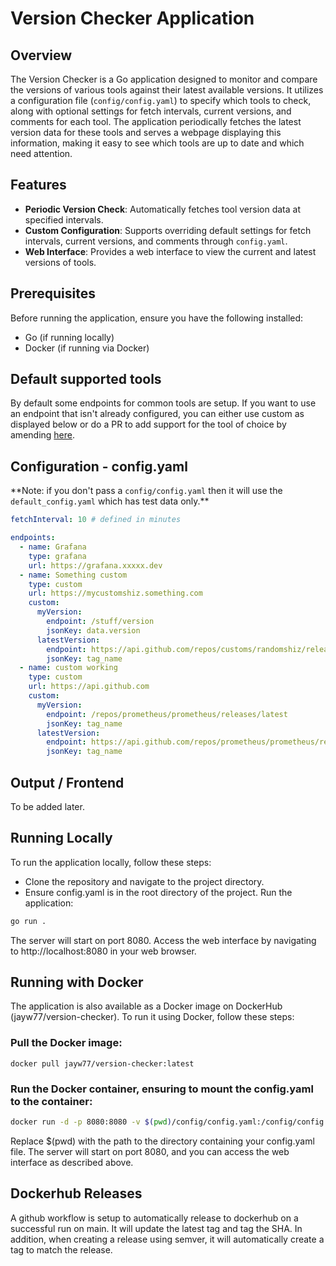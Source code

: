 # Version Checker Application

## Overview

The Version Checker is a Go application designed to monitor and compare the versions of various tools against their latest available versions.
It utilizes a configuration file (`config/config.yaml`) to specify which tools to check, along with optional settings for fetch intervals, current versions,
and comments for each tool. The application periodically fetches the latest version data for these tools and serves a webpage displaying this information,
making it easy to see which tools are up to date and which need attention.

## Features

- **Periodic Version Check**: Automatically fetches tool version data at specified intervals.
- **Custom Configuration**: Supports overriding default settings for fetch intervals, current versions, and comments through `config.yaml`.
- **Web Interface**: Provides a web interface to view the current and latest versions of tools.

## Prerequisites

Before running the application, ensure you have the following installed:

- Go (if running locally)
- Docker (if running via Docker)

## Default supported tools

By default some endpoints for common tools are setup.  If you want to use an endpoint that isn't already configured, you can either use custom
as displayed below or do a PR to add support for the tool of choice by amending [here](builtin_endpoints.go).

## Configuration - config.yaml

\*\*Note: if you don't pass a `config/config.yaml` then it will use the `default_config.yaml` which has test data only.\*\*

```yaml
fetchInterval: 10 # defined in minutes

endpoints:
  - name: Grafana
    type: grafana
    url: https://grafana.xxxxx.dev
  - name: Something custom
    type: custom
    url: https://mycustomshiz.something.com
    custom:
      myVersion:
        endpoint: /stuff/version
        jsonKey: data.version
      latestVersion:
        endpoint: https://api.github.com/repos/customs/randomshiz/releases/latest
        jsonKey: tag_name
  - name: custom working
    type: custom
    url: https://api.github.com
    custom:
      myVersion:
        endpoint: /repos/prometheus/prometheus/releases/latest
        jsonKey: tag_name
      latestVersion:
        endpoint: https://api.github.com/repos/prometheus/prometheus/releases/latest
        jsonKey: tag_name
```

## Output / Frontend

To be added later.

## Running Locally

To run the application locally, follow these steps:

- Clone the repository and navigate to the project directory.
- Ensure config.yaml is in the root directory of the project.
  Run the application:

```bash
go run .
```

The server will start on port 8080. Access the web interface by navigating to http://localhost:8080 in your web browser.

## Running with Docker

The application is also available as a Docker image on DockerHub (jayw77/version-checker). To run it using Docker, follow these steps:

### Pull the Docker image:

`docker pull jayw77/version-checker:latest`

### Run the Docker container, ensuring to mount the config.yaml to the container:

```bash
docker run -d -p 8080:8080 -v $(pwd)/config/config.yaml:/config/config.yaml jayw77/version-checker:latest
```

Replace $(pwd) with the path to the directory containing your config.yaml file. The server will start on port 8080, and you can access the web interface as described above.

## Dockerhub Releases

A github workflow is setup to automatically release to dockerhub on a successful run on main. It will update the latest tag and tag the SHA.
In addition, when creating a release using semver, it will automatically create a tag to match the release.
